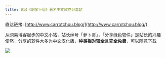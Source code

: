 ```yaml
---
title: 014《胡萝卜周》著名中文软件分享站
---
```




直达链接: [http://www.carrotchou.blog/](http://www.carrotchou.blog/)





从网易博客起步的中文小站，站长绰号「萝卜哥」，「分享绿色软件」是站长的兴趣使然，分享的软件大多为中文汉化版，**种类相对较全**且**完全免费**，可以随意下载


![](https://www.v2fy.com/asset/super-web/huluobo.png)


